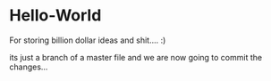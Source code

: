 # Hello-World
For storing billion dollar ideas and shit.... :)




its just a branch of a master file and we are now going to commit the changes...


